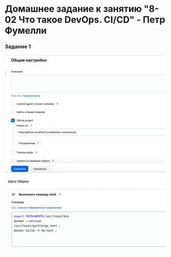 # Домашнее задание к занятию "8-02 Что такое DevOps. СI/СD" - Петр Фумелли

### Задание 1

![alt text](<https://github.com/PeterFumelli/sdvps-materials/blob/main/img/settings_1.png>)
![alt text](https://github.com/PeterFumelli/sdvps-materials/blob/main/img/settings_2.png)

